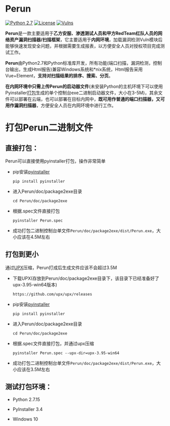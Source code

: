 # Perun
[![Python 2.7](https://img.shields.io/badge/python-2.7-yellow.svg)](https://www.python.org/) [![License](https://img.shields.io/aur/license/yaourt.svg)](https://github.com/WyAtu/Perun/blob/master/LICENSE) [![Vulns](https://img.shields.io/badge/Vulns/20190111-42-red.svg)](https://github.com/WyAtu/Perun/tree/master/vuln) 

**Perun**是一款主要适用于**乙方安服、渗透测试人员和甲方RedTeam红队人员的网络资产漏洞扫描器/扫描框架**，它主要适用于**内网环境**，加载漏洞检测Vuln模块后能够快速发现安全问题，并根据需要生成报表，以方便安全人员对授权项目完成测试工作。

**Perun**由Python2.7和Python标准库开发，所有功能(端口扫描，漏洞检测，控制台输出，生成Html报告)兼容Windows系统和\*nix系统，Html报告采用Vue+Element，**支持对扫描结果的排序、搜索、分页**。

**在内网环境中只需上传Perun的启动器文件**(未安装Python的主机环境下可以使用Pyinstaller[打包](https://github.com/WyAtu/Perun/tree/master/doc/package2exe#%E6%89%93%E5%8C%85perun%E4%BA%8C%E8%BF%9B%E5%88%B6%E6%96%87%E4%BB%B6)生成的单个控制台exe二进制启动器文件，大小在3-5M)，其余文件可以部署在云端，也可以部署在目标内网中，**既可用作普通的端口扫描器，又可用作漏洞扫描器**，方便安全人员在内网环境中进行工作。

# 打包Perun二进制文件

## 直接打包：

Perun可以直接使用pyinstaller打包，操作非常简单

- pip安装[pyinstaller](https://www.pyinstaller.org/)

    `pip install pyinstaller`

- 进入Perun/doc/package2exe目录

    `cd Perun/doc/package2exe`

- 根据.spec文件直接打包

    `pyinstaller Perun.spec`

- 成功打包二进制控制台单文件`Perun/doc/package2exe/dist/Perun.exe`，大小应该在4.5M左右

## 打包到更小

通过[UPX](https://upx.github.io/)压缩，Perun打成后生成文件应该不会超过3.5M

- 下载UPX(存放到Perun/doc/package2exe目录下，该目录下已经准备好了upx-3.95-win64版本)

    `https://github.com/upx/upx/releases`
    
- pip安装[pyinstaller](https://www.pyinstaller.org/)

    `pip install pyinstaller`

- 进入Perun/doc/package2exe目录

    `cd Perun/doc/package2exe`

- 根据.spec文件直接打包，并通过upx压缩

    `pyinstaller Perun.spec --upx-dir=upx-3.95-win64`

- 成功打包二进制控制台单文件`Perun/doc/package2exe/dist/Perun.exe`，大小应该在3.5M左右

## 测试打包环境：

- Python 2.7.15

- PyInstaller 3.4

- Windows 10
